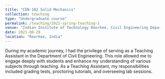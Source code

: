 ```yaml
---
title: "CEN-102 Solid Mechanics"
collection: teaching
type: "Undergraduate course"
permalink: /teaching/2021-spring-teaching-1
venue: "Indian Institute of Technology Roorkee, Civil Engineering Department"
date: 2021-08-28
location: "Roorkee, India"
---
```

During my academic journey, I had the privilege of serving as a Teaching Assistant in the Department of Civil Engineering. This role allowed me to engage deeply with students and enhance my understanding of various subjects through teaching. As a Teaching Assistant, my responsibilities included grading tests, proctoring tutorials, and overseeing lab sessions.
